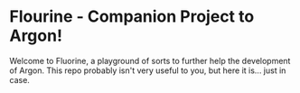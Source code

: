 Flourine - Companion Project to Argon!
======================================

Welcome to Fluorine, a playground of sorts to further help the development of Argon.
This repo probably isn't very useful to you, but here it is... just in case.